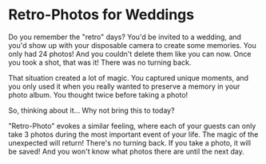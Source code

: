 # Retro-Photos for Weddings

Do you remember the "retro" days?
You'd be invited to a wedding, and you'd show up with your disposable camera to create some memories. You only had 24 photos! And you couldn't delete them like you can now. Once you took a shot, that was it! There was no turning back.

That situation created a lot of magic. You captured unique moments, and you only used it when you really wanted to preserve a memory in your photo album. You thought twice before taking a photo!

So, thinking about it...
Why not bring this to today?

"Retro-Photo" evokes a similar feeling, where each of your guests can only take 3 photos during the most important event of your life. The magic of the unexpected will return! There's no turning back. If you take a photo, it will be saved! And you won't know what photos there are until the next day.

